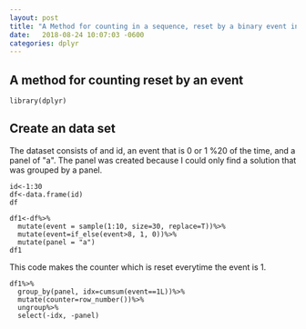 ```yaml
---
layout: post
title: "A Method for counting in a sequence, reset by a binary event in R"
date:   2018-08-24 10:07:03 -0600
categories: dplyr
---
```


## A method for counting reset by an event
```{r}
library(dplyr)
```

## Create an data set

The dataset consists of and id, an event that is 0 or 1 %20 of the time, and a panel of "a".  The panel was created because I could only find a solution that was grouped by a panel.  
```{r}
id<-1:30
df<-data.frame(id)
df

df1<-df%>%
  mutate(event = sample(1:10, size=30, replace=T))%>%
  mutate(event=if_else(event>8, 1, 0))%>%
  mutate(panel = "a")
df1
```

This code makes the counter which is reset everytime the event is 1.

```{r}
df1%>%
  group_by(panel, idx=cumsum(event==1L))%>%
  mutate(counter=row_number())%>%
  ungroup%>%
  select(-idx, -panel)
```
